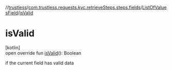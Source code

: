 //[trustless](../../../index.md)/[com.trustless.requests.kyc.retrieveSteps.steps.fields](../index.md)/[ListOfValuesField](index.md)/[isValid](is-valid.md)

# isValid

[kotlin]\
open override fun [isValid](is-valid.md)(): Boolean

if the current field has valid data

